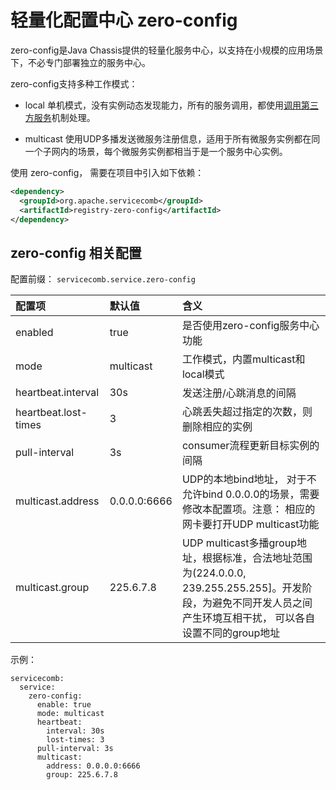 # 轻量化配置中心 zero-config

zero-config是Java Chassis提供的轻量化服务中心，以支持在小规模的应用场景下，不必专门部署独立的服务中心。

zero-config支持多种工作模式：

* local
  单机模式，没有实例动态发现能力，所有的服务调用，都使用[调用第三方服务](../build-consumer/3rd-party-service-invoke.md)机制处理。
  
* multicast
  使用UDP多播发送微服务注册信息，适用于所有微服务实例都在同一个子网内的场景，每个微服务实例都相当于是一个服务中心实例。

使用 zero-config， 需要在项目中引入如下依赖：

```xml
<dependency>
  <groupId>org.apache.servicecomb</groupId>
  <artifactId>registry-zero-config</artifactId>
</dependency>
```

## zero-config 相关配置

配置前缀： `servicecomb.service.zero-config`

| 配置项 | 默认值 | 含义 |
| :--- | :--- | :--- |
| enabled | true    | 是否使用zero-config服务中心功能 |
| mode    | multicast| 工作模式，内置multicast和local模式 |
| heartbeat.interval | 30s | 发送注册/心跳消息的间隔 |
| heartbeat.lost-times | 3 | 心跳丢失超过指定的次数，则删除相应的实例 |
| pull-interval | 3s | consumer流程更新目标实例的间隔 |
| multicast.address | 0.0.0.0:6666 | UDP的本地bind地址， 对于不允许bind 0.0.0.0的场景，需要修改本配置项。注意： 相应的网卡要打开UDP multicast功能 |
| multicast.group | 225.6.7.8| UDP multicast多播group地址，根据标准，合法地址范围为(224.0.0.0, 239.255.255.255]。开发阶段，为避免不同开发人员之间产生环境互相干扰， 可以各自设置不同的group地址|

示例：

```
servicecomb:
  service:
    zero-config:
      enable: true
      mode: multicast
      heartbeat:
        interval: 30s
        lost-times: 3
      pull-interval: 3s
      multicast:
        address: 0.0.0.0:6666
        group: 225.6.7.8
```